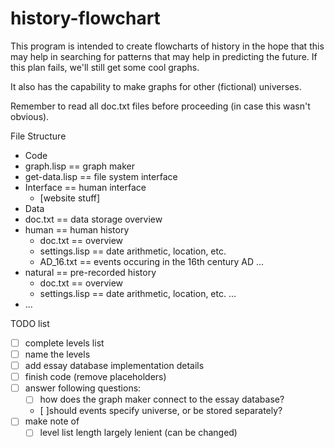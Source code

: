 history-flowchart
=================
This program is intended to create flowcharts of history in the hope that this may help in searching for patterns that may help in predicting the future. If this plan fails, we'll still get some cool graphs.

It also has the capability to make graphs for other (fictional) universes.

Remember to read all doc.txt files before proceeding (in case this wasn't obvious).

File Structure
- Code
 - graph.lisp == graph maker
 - get-data.lisp == file system interface
 - Interface == human interface
   - [website stuff]
- Data
 - doc.txt == data storage overview
 - human == human history
   - doc.txt == overview
   - settings.lisp == date arithmetic, location, etc.
   - AD_16.txt == events occuring in the 16th century AD
   ...
 - natural == pre-recorded history
   - doc.txt == overview
   - settings.lisp == date arithmetic, location, etc.
   ...
 - ...

TODO list

- [ ] complete levels list
- [ ] name the levels
- [ ] add essay database implementation details
- [ ] finish code (remove placeholders)
- [ ] answer following questions:
  - [ ] how does the graph maker connect to the essay database?
  - [ ]should events specify universe, or be stored separately?
- [ ] make note of
  - [ ] level list length largely lenient (can be changed)
